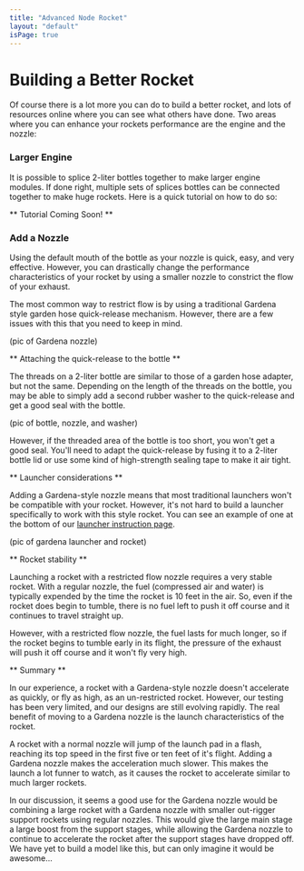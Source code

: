 ```yaml
---
title: "Advanced Node Rocket"
layout: "default"
isPage: true
---
```


Building a Better Rocket
========================

Of course there is a lot more you can do to build a better rocket, and
 lots of resources online where you can see what others have done.  Two areas
 where you can enhance your rockets performance are the engine and the nozzle:


### Larger Engine

It is possible to splice 2-liter bottles together to make larger engine 
modules.  If done right, multiple sets of splices bottles can be connected 
together to make huge rockets.  Here is a quick tutorial on how to do so:

** Tutorial Coming Soon! **


### Add a Nozzle

Using the default mouth of the bottle as your nozzle is quick, easy, 
and very effective.  However, you can drastically change the performance 
characteristics of your rocket by using a smaller nozzle to constrict the 
flow of your exhaust.

The most common way to restrict flow is by using a traditional Gardena style 
garden hose quick-release mechanism.  However, there are a few issues with 
this that you need to keep in mind.

(pic of Gardena nozzle)

** Attaching the quick-release to the bottle **

The threads on a 2-liter bottle are similar to those of a garden hose 
adapter, but not the same.  Depending on the length of the threads on the 
bottle, you may be able to simply add a second rubber washer to the 
quick-release and get a good seal with the bottle.  

(pic of bottle, nozzle, and washer)

However, if the threaded area of the bottle is too short, 
you won't get a good seal.  You'll need to adapt the quick-release by fusing 
it to a 2-liter bottle lid or use some kind of high-strength sealing tape to 
make it air tight.

** Launcher considerations **

Adding a Gardena-style nozzle means that most traditional launchers won't be 
compatible with your rocket.  However, it's not hard to build a launcher 
specifically to work with this style rocket.  You can see an example of one 
at the bottom of our [launcher instruction page](launch_pad.html).

(pic of gardena launcher and rocket)

** Rocket stability **

Launching a rocket with a restricted flow nozzle requires a very stable 
rocket.  With a regular nozzle, the fuel (compressed air and water) is 
typically expended by the time the rocket is 10 feet in the air.  So, 
even if the rocket does begin to tumble, there is no fuel left to push it off
 course and it continues to travel straight up.
 
However, with a restricted flow nozzle, the fuel lasts for much longer, 
so if the rocket begins to tumble early in its flight, 
the pressure of the exhaust will push it off course and it won't fly very high.

** Summary **

In our experience, a rocket with a Gardena-style nozzle doesn't accelerate as
 quickly, or fly as high, as an un-restricted rocket.  However, 
 our testing has been very limited, and our designs are still evolving 
 rapidly.  The real benefit of moving to a Gardena nozzle is the launch 
 characteristics of the rocket.
 
A rocket with a normal nozzle will jump of the launch pad in a flash, 
reaching its top speed in the first five or ten feet of it's flight.  Adding 
a Gardena nozzle makes the acceleration much slower.  This makes the launch a
 lot funner to watch, as it causes the rocket to accelerate similar to much 
 larger rockets.
 
In our discussion, it seems a good use for the Gardena nozzle would be 
combining a large rocket with a Gardena nozzle with smaller out-rigger 
support rockets using regular nozzles.  This would give the large main stage 
a large boost from the support stages, while allowing the Gardena nozzle to 
continue to accelerate the rocket after the support stages have dropped off.  We have yet to build a
 model like this, but can only imagine it would be awesome...